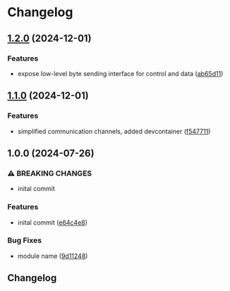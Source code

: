 # Changelog

## [1.2.0](https://github.com/VU-ASE/roverrtc/compare/v1.1.0...v1.2.0) (2024-12-01)


### Features

* expose low-level byte sending interface for control and data ([ab65d11](https://github.com/VU-ASE/roverrtc/commit/ab65d11096c52c30d31d5535d0f112e87eb1db26))

## [1.1.0](https://github.com/VU-ASE/roverrtc/compare/v1.0.0...v1.1.0) (2024-12-01)


### Features

* simplified communication channels, added devcontainer ([f547711](https://github.com/VU-ASE/roverrtc/commit/f5477113be4d1fcbec469aed41dff01fef8468b1))

## 1.0.0 (2024-07-26)


### ⚠ BREAKING CHANGES

* inital commit

### Features

* inital commit ([e64c4e8](https://github.com/VU-ASE/roverrtc/commit/e64c4e8d9af4319dc611fbac8cffd2c0612de5ce))


### Bug Fixes

* module name ([9d11248](https://github.com/VU-ASE/roverrtc/commit/9d11248927ce288f058c1ea27b0d99ce57cd5cee))

## Changelog
